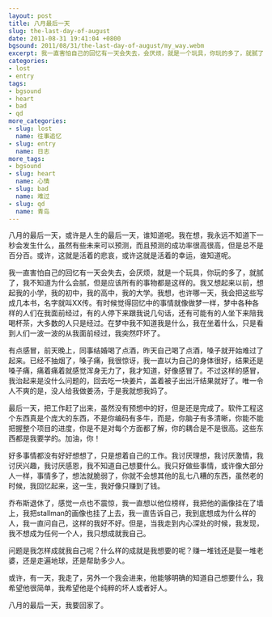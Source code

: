 ```yaml
---
layout: post
title: 八月最后一天
slug: the-last-day-of-august
date: 2011-08-31 19:41:04 +0800
bgsound: 2011/08/31/the-last-day-of-august/my_way.webm
excerpt: 我一直害怕自己的回忆有一天会失去，会厌烦，就是一个玩具，你玩的多了，就腻了，我不知道为什么会腻，但是应该所有的事物都是这样的。我又想起来以前，想起我的小学，我的初中，我的高中，我的大学。我想，也许哪一天，我会把这些写成几本书，名字就叫XX传。有时候觉得回忆中的事情就像做梦一样，梦中各种各样的人们在我面前经过，有的人停下来跟我说几句话，还有可能有的人坐下来陪我喝杯茶，大多数的人只是经过。在梦中我不知道我是什么，我在坐着什么，只是看到人们一波一波的从我面前经过，我突然吓坏了。
categories:
- lost
- entry
tags:
- bgsound
- heart
- bad
- qd
more_categories:
- slug: lost
  name: 往事追忆
- slug: entry
  name: 日志
more_tags:
- bgsound
- slug: heart
  name: 心情
- slug: bad
  name: 难过
- slug: qd
  name: 青岛
---
```


八月的最后一天，或许是人生的最后一天，谁知道呢。我在想，我永远不知道下一秒会发生什么，虽然有些未来可以预测，而且预测的成功率很高很高，但是总不是百分百。或许，这就是活着的悲哀，或许这就是活着的幸运，谁知道呢。

我一直害怕自己的回忆有一天会失去，会厌烦，就是一个玩具，你玩的多了，就腻了，我不知道为什么会腻，但是应该所有的事物都是这样的。我又想起来以前，想起我的小学，我的初中，我的高中，我的大学。我想，也许哪一天，我会把这些写成几本书，名字就叫XX传。有时候觉得回忆中的事情就像做梦一样，梦中各种各样的人们在我面前经过，有的人停下来跟我说几句话，还有可能有的人坐下来陪我喝杯茶，大多数的人只是经过。在梦中我不知道我是什么，我在坐着什么，只是看到人们一波一波的从我面前经过，我突然吓坏了。

有点感冒，前天晚上，同事结婚喝了点酒，昨天自己喝了点酒，嗓子就开始难过了起来。已经不抽烟了，嗓子痛，我很惊讶，我一直以为自己的身体很好，结果还是嗓子痛，痛着痛着就感觉浑身无力了，我才知道，好像感冒了。不过这样的感冒，我治起来是没什么问题的，回去吃一块姜片，盖着被子出出汗结果就好了。唯一令人不爽的是，没人给我做姜汤，于是我就想我妈了。

最后一天，把工作赶了出来，虽然没有预想中的好，但是还是完成了。软件工程这个东西真是个庞大的东西，不是你编码有多牛，而是，你脑子有多清晰，你能不能把握整个项目的进度，你是不是对每个方面都了解，你的耦合是不是很高。这些东西都是我要学的。加油，你！

好多事情都没有好好想想了，只是想着自己的工作。我讨厌理想，我讨厌激情，我讨厌兴趣，我讨厌感恩，我不知道自己想要什么。我只好做些事情，或许像大部分人一样，事情多了，想法就脆弱了，你就不会想其他的乱七八糟的东西，虽然老的时候，我回忆起来，这一生，我好像只赚到了钱。

乔布斯退休了，感觉一点也不震惊，我一直想以他位榜样，我把他的画像挂在了墙上，我把stallman的画像也挂了上去，我一直告诉自己，我到底想成为什么样的人，我一直问自己，这样的我好不好。但是，当我走到内心深处的时候，我发现，我不想成为任何一个人，我只想成就我自己。

问题是我怎样成就我自己呢？什么样的成就是我想要的呢？赚一堆钱还是娶一堆老婆，还是走遍地球，还是帮助多少人。

或许，有一天，我走了，另外一个我会进来，他能够明确的知道自己想要什么，我希望他很简单，我希望他是个纯粹的坏人或者好人。

八月的最后一天，我要回家了。

